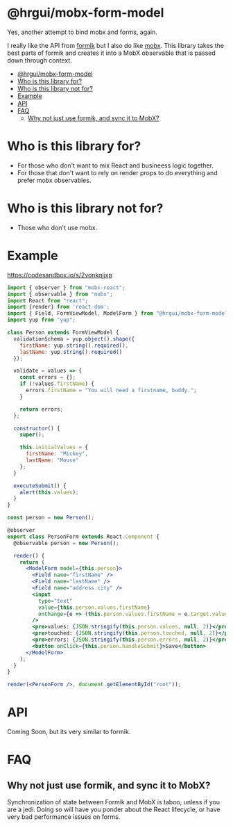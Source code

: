 # @hrgui/mobx-form-model

Yes, another attempt to bind mobx and forms, again. 

I really like the API from [formik](https://github.com/jaredpalmer/formik) but I also do like [mobx](https://github.com/mobxjs/mobx). This library takes the best parts of formik and creates it into a MobX observable that is passed down through context.

<!-- TOC -->

- [@hrgui/mobx-form-model](#hrguimobx-form-model)
- [Who is this library for?](#who-is-this-library-for)
- [Who is this library not for?](#who-is-this-library-not-for)
- [Example](#example)
- [API](#api)
- [FAQ](#faq)
  - [Why not just use formik, and sync it to MobX?](#why-not-just-use-formik-and-sync-it-to-mobx)

<!-- /TOC -->

# Who is this library for?
- For those who don't want to mix React and busineess logic together. 
- For those that don't want to rely on render props to do everything and prefer mobx observables.

# Who is this library not for?
- Those who don't use mobx.

# Example

https://codesandbox.io/s/2vonkqjjxp

```jsx
import { observer } from "mobx-react";
import { observable } from "mobx";
import React from "react";
import {render} from 'react-dom';
import { Field, FormViewModel, ModelForm } from "@hrgui/mobx-form-model";
import yup from "yup";

class Person extends FormViewModel {
  validationSchema = yup.object().shape({
    firstName: yup.string().required(),
    lastName: yup.string().required()
  });

  validate = values => {
    const errors = {};
    if (!values.firstName) {
      errors.firstName = "You will need a firstname, buddy.";
    }

    return errors;
  };

  constructor() {
    super();

    this.initialValues = {
      firstName: "Mickey",
      lastName: "Mouse"
    };
  }

  executeSubmit() {
    alert(this.values);
  }
}

const person = new Person();

@observer
export class PersonForm extends React.Component {
  @observable person = new Person();

  render() {
    return (
      <ModelForm model={this.person}>
        <Field name="firstName" />
        <Field name="lastName" />
        <Field name="address.city" />
        <input
          type="text"
          value={this.person.values.firstName}
          onChange={e => (this.person.values.firstName = e.target.value)}
        />
        <pre>values: {JSON.stringify(this.person.values, null, 2)}</pre>
        <pre>touched: {JSON.stringify(this.person.touched, null, 2)}</pre>
        <pre>errors: {JSON.stringify(this.person.errors, null, 2)}</pre>
        <button onClick={this.person.handleSubmit}>Save</button>
      </ModelForm>
    );
  }
}

render(<PersonForm />, document.getElementById("root"));

```

# API 

Coming Soon, but its very similar to formik.

# FAQ

## Why not just use formik, and sync it to MobX? 
Synchronization of state between Formik and MobX is taboo, unless if you are a jedi. Doing so will have you ponder about the React lifecycle, or have very bad performance issues on forms.